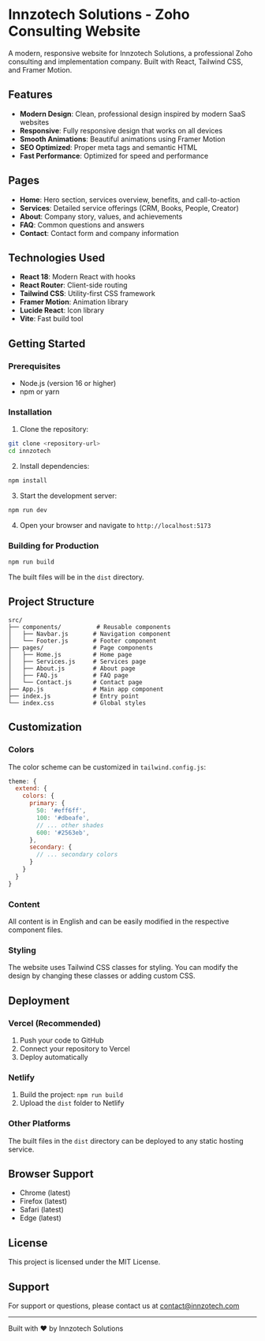 # Innzotech Solutions - Zoho Consulting Website

A modern, responsive website for Innzotech Solutions, a professional Zoho consulting and implementation company. Built with React, Tailwind CSS, and Framer Motion.

## Features

- **Modern Design**: Clean, professional design inspired by modern SaaS websites
- **Responsive**: Fully responsive design that works on all devices
- **Smooth Animations**: Beautiful animations using Framer Motion
- **SEO Optimized**: Proper meta tags and semantic HTML
- **Fast Performance**: Optimized for speed and performance

## Pages

- **Home**: Hero section, services overview, benefits, and call-to-action
- **Services**: Detailed service offerings (CRM, Books, People, Creator)
- **About**: Company story, values, and achievements
- **FAQ**: Common questions and answers
- **Contact**: Contact form and company information

## Technologies Used

- **React 18**: Modern React with hooks
- **React Router**: Client-side routing
- **Tailwind CSS**: Utility-first CSS framework
- **Framer Motion**: Animation library
- **Lucide React**: Icon library
- **Vite**: Fast build tool

## Getting Started

### Prerequisites

- Node.js (version 16 or higher)
- npm or yarn

### Installation

1. Clone the repository:
```bash
git clone <repository-url>
cd innzotech
```

2. Install dependencies:
```bash
npm install
```

3. Start the development server:
```bash
npm run dev
```

4. Open your browser and navigate to `http://localhost:5173`

### Building for Production

```bash
npm run build
```

The built files will be in the `dist` directory.

## Project Structure

```
src/
├── components/          # Reusable components
│   ├── Navbar.js       # Navigation component
│   └── Footer.js       # Footer component
├── pages/              # Page components
│   ├── Home.js         # Home page
│   ├── Services.js     # Services page
│   ├── About.js        # About page
│   ├── FAQ.js          # FAQ page
│   └── Contact.js      # Contact page
├── App.js              # Main app component
├── index.js            # Entry point
└── index.css           # Global styles
```

## Customization

### Colors
The color scheme can be customized in `tailwind.config.js`:

```javascript
theme: {
  extend: {
    colors: {
      primary: {
        50: '#eff6ff',
        100: '#dbeafe',
        // ... other shades
        600: '#2563eb',
      },
      secondary: {
        // ... secondary colors
      }
    }
  }
}
```

### Content
All content is in English and can be easily modified in the respective component files.

### Styling
The website uses Tailwind CSS classes for styling. You can modify the design by changing these classes or adding custom CSS.

## Deployment

### Vercel (Recommended)
1. Push your code to GitHub
2. Connect your repository to Vercel
3. Deploy automatically

### Netlify
1. Build the project: `npm run build`
2. Upload the `dist` folder to Netlify

### Other Platforms
The built files in the `dist` directory can be deployed to any static hosting service.

## Browser Support

- Chrome (latest)
- Firefox (latest)
- Safari (latest)
- Edge (latest)

## License

This project is licensed under the MIT License.

## Support

For support or questions, please contact us at contact@innzotech.com

---

Built with ❤️ by Innzotech Solutions 